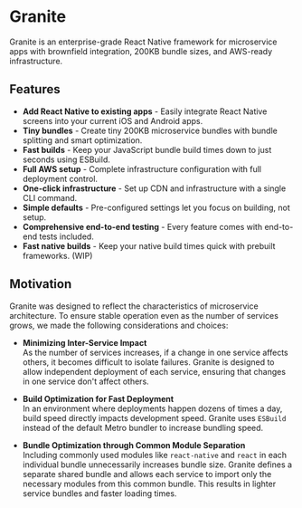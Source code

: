# Granite

Granite is an enterprise-grade React Native framework for microservice apps with brownfield integration, 200KB bundle sizes, and AWS-ready infrastructure.

## Features

- **Add React Native to existing apps** - Easily integrate React Native screens into your current iOS and Android apps.
- **Tiny bundles** - Create tiny 200KB microservice bundles with bundle splitting and smart optimization.
- **Fast builds** - Keep your JavaScript bundle build times down to just seconds using ESBuild.
- **Full AWS setup** - Complete infrastructure configuration with full deployment control.
- **One-click infrastructure** - Set up CDN and infrastructure with a single CLI command.
- **Simple defaults** - Pre-configured settings let you focus on building, not setup.
- **Comprehensive end-to-end testing** - Every feature comes with end-to-end tests included.
- **Fast native builds** - Keep your native build times quick with prebuilt frameworks. (WIP)

## Motivation

Granite was designed to reflect the characteristics of microservice architecture. To ensure stable operation even as the number of services grows, we made the following considerations and choices:

- **Minimizing Inter-Service Impact**  
  As the number of services increases, if a change in one service affects others, it becomes difficult to isolate failures. Granite is designed to allow independent deployment of each service, ensuring that changes in one service don't affect others.

- **Build Optimization for Fast Deployment**  
  In an environment where deployments happen dozens of times a day, build speed directly impacts development speed. Granite uses `ESBuild` instead of the default Metro bundler to increase bundling speed.

- **Bundle Optimization through Common Module Separation**  
  Including commonly used modules like `react-native` and `react` in each individual bundle unnecessarily increases bundle size. Granite defines a separate shared bundle and allows each service to import only the necessary modules from this common bundle. This results in lighter service bundles and faster loading times.
